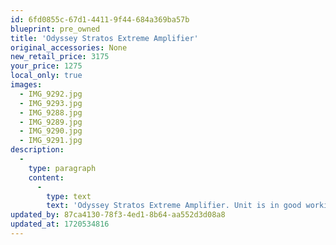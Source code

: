```yaml
---
id: 6fd0855c-67d1-4411-9f44-684a369ba57b
blueprint: pre_owned
title: 'Odyssey Stratos Extreme Amplifier'
original_accessories: None
new_retail_price: 3175
your_price: 1275
local_only: true
images:
  - IMG_9292.jpg
  - IMG_9293.jpg
  - IMG_9288.jpg
  - IMG_9289.jpg
  - IMG_9290.jpg
  - IMG_9291.jpg
description:
  -
    type: paragraph
    content:
      -
        type: text
        text: 'Odyssey Stratos Extreme Amplifier. Unit is in good working condition but has a number of scratches and scuffs on the top and faceplate. Unit sold as new for $3,175.00 and is priced reflecting cosmetic condition. '
updated_by: 87ca4130-78f3-4ed1-8b64-aa552d3d08a8
updated_at: 1720534816
---
```

